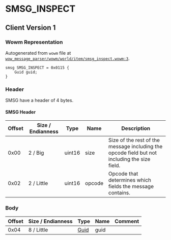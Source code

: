 # SMSG_INSPECT

## Client Version 1

### Wowm Representation

Autogenerated from `wowm` file at [`wow_message_parser/wowm/world/item/smsg_inspect.wowm:3`](https://github.com/gtker/wow_messages/tree/main/wow_message_parser/wowm/world/item/smsg_inspect.wowm#L3).
```rust,ignore
smsg SMSG_INSPECT = 0x0115 {
    Guid guid;
}
```
### Header

SMSG have a header of 4 bytes.

#### SMSG Header

| Offset | Size / Endianness | Type   | Name   | Description |
| ------ | ----------------- | ------ | ------ | ----------- |
| 0x00   | 2 / Big           | uint16 | size   | Size of the rest of the message including the opcode field but not including the size field.|
| 0x02   | 2 / Little        | uint16 | opcode | Opcode that determines which fields the message contains.|

### Body

| Offset | Size / Endianness | Type | Name | Comment |
| ------ | ----------------- | ---- | ---- | ------- |
| 0x04 | 8 / Little | [Guid](../types/packed-guid.md) | guid |  |


